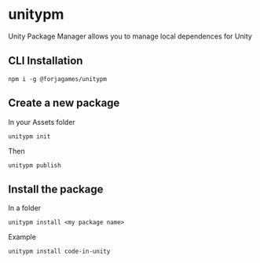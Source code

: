 # unitypm
Unity Package Manager allows you to manage local dependences for Unity

## CLI Installation
```
npm i -g @forjagames/unitypm
```

## Create a new package
In your Assets folder
```
unitypm init
```

Then
```
unitypm publish
```

## Install the package
In a folder
```
unitypm install <my package name>
```

Example
```
unitypm install code-in-unity
```
